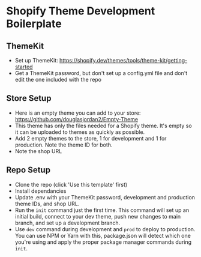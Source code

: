 # Shopify Theme Development Boilerplate

## ThemeKit
- Set up ThemeKit: https://shopify.dev/themes/tools/theme-kit/getting-started
- Get a ThemeKit password, but don't set up a config.yml file and don't edit the one included with the repo

## Store Setup
- Here is an empty theme you can add to your store: https://github.com/douglasjordan2/Empty-Theme
- This theme has only the files needed for a Shopify theme. It's empty so it can be uploaded to themes as quickly as possible.
- Add 2 empty themes to the store, 1 for development and 1 for production. Note the theme ID for both.
- Note the shop URL

## Repo Setup
- Clone the repo (click 'Use this template' first)
- Install dependancies
- Update .env with your ThemeKit password, development and production theme IDs, and shop URL.
- Run the `init` command just the first time. This command will set up an initial build, connect to your dev theme, push new changes to main branch, and set up a development branch.
- Use `dev` command during development and `prod` to deploy to production. You can use NPM or Yarn with this, package.json will detect which one you're using and apply the proper package manager commands during `init`.